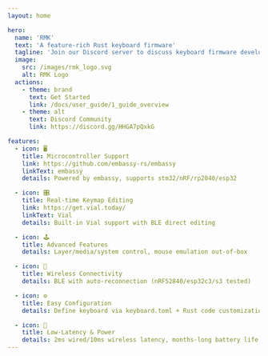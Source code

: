 ```yaml
---
layout: home

hero:
  name: 'RMK'
  text: 'A feature-rich Rust keyboard firmware'
  tagline: 'Join our Discord server to discuss keyboard firmware development!'
  image:
    src: /images/rmk_logo.svg
    alt: RMK Logo
  actions:
    - theme: brand
      text: Get Started
      link: /docs/user_guide/1_guide_overview
    - theme: alt
      text: Discord Community
      link: https://discord.gg/HHGA7pQxkG

features:
  - icon: 🖥️
    title: Microcontroller Support
    link: https://github.com/embassy-rs/embassy
    linkText: embassy
    details: Powered by embassy, supports stm32/nRF/rp2040/esp32

  - icon: 🎛️
    title: Real-time Keymap Editing
    link: https://get.vial.today/
    linkText: Vial
    details: Built-in Vial support with BLE direct editing

  - icon: 🕹️
    title: Advanced Features
    details: Layer/media/system control, mouse emulation out-of-box

  - icon: 📡
    title: Wireless Connectivity
    details: BLE with auto-reconnection (nRF52840/esp32c3/s3 tested)

  - icon: ⚙️
    title: Easy Configuration
    details: Define keyboard via keyboard.toml + Rust code customization

  - icon: 🔋
    title: Low-Latency & Power
    details: 2ms wired/10ms wireless latency, months-long battery life
---
```

